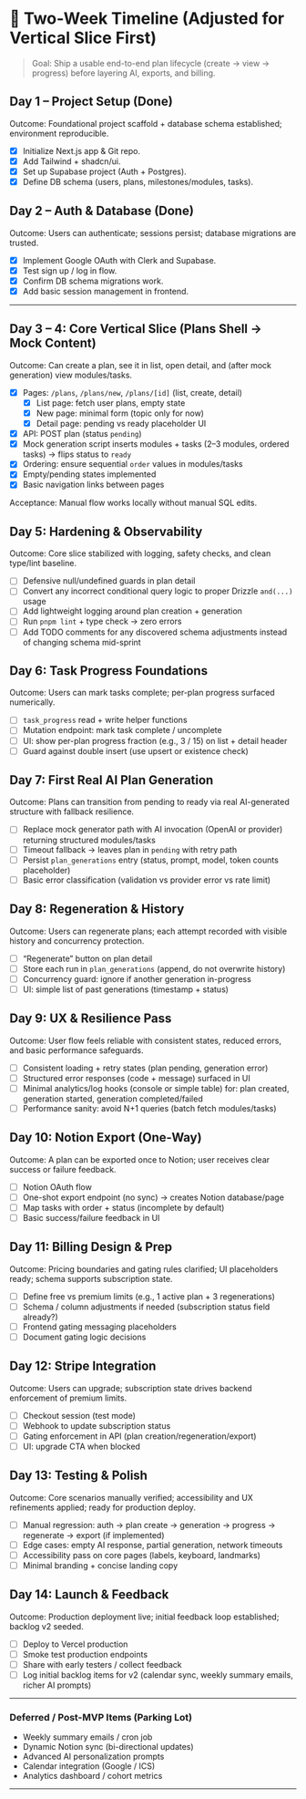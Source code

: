 # 📆 Two-Week Timeline (Adjusted for Vertical Slice First)

> Goal: Ship a usable end-to-end plan lifecycle (create → view → progress) before layering AI, exports, and billing.

## Day 1 – Project Setup (Done)

Outcome: Foundational project scaffold + database schema established; environment reproducible.

- [x] Initialize Next.js app & Git repo.
- [x] Add Tailwind + shadcn/ui.
- [x] Set up Supabase project (Auth + Postgres).
- [x] Define DB schema (users, plans, milestones/modules, tasks).

## Day 2 – Auth & Database (Done)

Outcome: Users can authenticate; sessions persist; database migrations are trusted.

- [x] Implement Google OAuth with Clerk and Supabase.
- [x] Test sign up / log in flow.
- [x] Confirm DB schema migrations work.
- [x] Add basic session management in frontend.

---

## Day 3 – 4: Core Vertical Slice (Plans Shell → Mock Content)

Outcome: Can create a plan, see it in list, open detail, and (after mock generation) view modules/tasks.

- [x] Pages: `/plans`, `/plans/new`, `/plans/[id]` (list, create, detail)
  - [x] List page: fetch user plans, empty state
  - [x] New page: minimal form (topic only for now)
  - [x] Detail page: pending vs ready placeholder UI
- [x] API: POST plan (status `pending`)
- [x] Mock generation script inserts modules + tasks (2–3 modules, ordered tasks) → flips status to `ready`
- [x] Ordering: ensure sequential `order` values in modules/tasks
- [x] Empty/pending states implemented
- [x] Basic navigation links between pages

Acceptance: Manual flow works locally without manual SQL edits.

## Day 5: Hardening & Observability

Outcome: Core slice stabilized with logging, safety checks, and clean type/lint baseline.

- [ ] Defensive null/undefined guards in plan detail
- [ ] Convert any incorrect conditional query logic to proper Drizzle `and(...)` usage
- [ ] Add lightweight logging around plan creation + generation
- [ ] Run `pnpm lint` + type check → zero errors
- [ ] Add TODO comments for any discovered schema adjustments instead of changing schema mid-sprint

## Day 6: Task Progress Foundations

Outcome: Users can mark tasks complete; per-plan progress surfaced numerically.

- [ ] `task_progress` read + write helper functions
- [ ] Mutation endpoint: mark task complete / uncomplete
- [ ] UI: show per-plan progress fraction (e.g., 3 / 15) on list + detail header
- [ ] Guard against double insert (use upsert or existence check)

## Day 7: First Real AI Plan Generation

Outcome: Plans can transition from pending to ready via real AI-generated structure with fallback resilience.

- [ ] Replace mock generator path with AI invocation (OpenAI or provider) returning structured modules/tasks
- [ ] Timeout fallback → leaves plan in `pending` with retry path
- [ ] Persist `plan_generations` entry (status, prompt, model, token counts placeholder)
- [ ] Basic error classification (validation vs provider error vs rate limit)

## Day 8: Regeneration & History

Outcome: Users can regenerate plans; each attempt recorded with visible history and concurrency protection.

- [ ] “Regenerate” button on plan detail
- [ ] Store each run in `plan_generations` (append, do not overwrite history)
- [ ] Concurrency guard: ignore if another generation in-progress
- [ ] UI: simple list of past generations (timestamp + status)

## Day 9: UX & Resilience Pass

Outcome: User flow feels reliable with consistent states, reduced errors, and basic performance safeguards.

- [ ] Consistent loading + retry states (plan pending, generation error)
- [ ] Structured error responses (code + message) surfaced in UI
- [ ] Minimal analytics/log hooks (console or simple table) for: plan created, generation started, generation completed/failed
- [ ] Performance sanity: avoid N+1 queries (batch fetch modules/tasks)

## Day 10: Notion Export (One-Way)

Outcome: A plan can be exported once to Notion; user receives clear success or failure feedback.

- [ ] Notion OAuth flow
- [ ] One-shot export endpoint (no sync) → creates Notion database/page
- [ ] Map tasks with order + status (incomplete by default)
- [ ] Basic success/failure feedback in UI

## Day 11: Billing Design & Prep

Outcome: Pricing boundaries and gating rules clarified; UI placeholders ready; schema supports subscription state.

- [ ] Define free vs premium limits (e.g., 1 active plan + 3 regenerations)
- [ ] Schema / column adjustments if needed (subscription status field already?)
- [ ] Frontend gating messaging placeholders
- [ ] Document gating logic decisions

## Day 12: Stripe Integration

Outcome: Users can upgrade; subscription state drives backend enforcement of premium limits.

- [ ] Checkout session (test mode)
- [ ] Webhook to update subscription status
- [ ] Gating enforcement in API (plan creation/regeneration/export)
- [ ] UI: upgrade CTA when blocked

## Day 13: Testing & Polish

Outcome: Core scenarios manually verified; accessibility and UX refinements applied; ready for production deploy.

- [ ] Manual regression: auth → plan create → generation → progress → regenerate → export (if implemented)
- [ ] Edge cases: empty AI response, partial generation, network timeouts
- [ ] Accessibility pass on core pages (labels, keyboard, landmarks)
- [ ] Minimal branding + concise landing copy

## Day 14: Launch & Feedback

Outcome: Production deployment live; initial feedback loop established; backlog v2 seeded.

- [ ] Deploy to Vercel production
- [ ] Smoke test production endpoints
- [ ] Share with early testers / collect feedback
- [ ] Log initial backlog items for v2 (calendar sync, weekly summary emails, richer AI prompts)

---

### Deferred / Post-MVP Items (Parking Lot)

- Weekly summary emails / cron job
- Dynamic Notion sync (bi-directional updates)
- Advanced AI personalization prompts
- Calendar integration (Google / ICS)
- Analytics dashboard / cohort metrics

---

